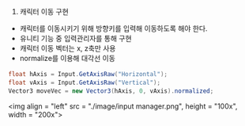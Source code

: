 1. 캐릭터 이동 구현
  * 캐릭터를 이동시키기 위해 방향키를 입력해 이동하도록 해야 한다. 
  * 유니티 기능 중 입력관리자를 통해 구현
  * 캐릭터 이동 벡터는 x, z축만 사용
  * normalize를 이용해 대각선 이동

```c#
float hAxis = Input.GetAxisRaw("Horizontal");
float vAxis = Input.GetAxisRaw("Vertical");
Vector3 moveVec = new Vector3(hAxis, 0, vAxis).normalized; 
```
<img  align = "left" src = "./image/input manager.png", height = "100x", width = "200x">
